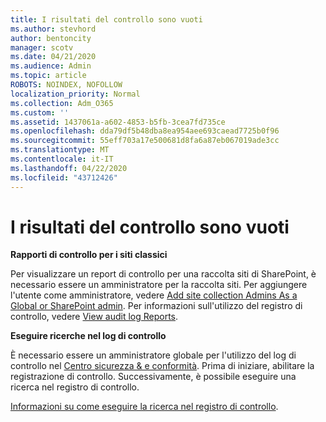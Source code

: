 ```yaml
---
title: I risultati del controllo sono vuoti
ms.author: stevhord
author: bentoncity
manager: scotv
ms.date: 04/21/2020
ms.audience: Admin
ms.topic: article
ROBOTS: NOINDEX, NOFOLLOW
localization_priority: Normal
ms.collection: Adm_O365
ms.custom: ''
ms.assetid: 1437061a-a602-4853-b5fb-3cea7fd735ce
ms.openlocfilehash: dda79df5b48dba8ea954aee693caead7725b0f96
ms.sourcegitcommit: 55eff703a17e500681d8fa6a87eb067019ade3cc
ms.translationtype: MT
ms.contentlocale: it-IT
ms.lasthandoff: 04/22/2020
ms.locfileid: "43712426"
---
```

# <a name="auditing-results-are-blank"></a>I risultati del controllo sono vuoti

 **Rapporti di controllo per i siti classici**
  
Per visualizzare un report di controllo per una raccolta siti di SharePoint, è necessario essere un amministratore per la raccolta siti. Per aggiungere l'utente come amministratore, vedere [Add site collection Admins As a Global or SharePoint admin](https://go.microsoft.com/fwlink/?linkid=869390). Per informazioni sull'utilizzo del registro di controllo, vedere [View audit log Reports](https://go.microsoft.com/fwlink/?linkid=395237). 
  
 **Eseguire ricerche nel log di controllo**
  
È necessario essere un amministratore globale per l'utilizzo del log di controllo nel [Centro sicurezza &amp; e conformità](https://protection.office.com). Prima di iniziare, abilitare la registrazione di controllo. Successivamente, è possibile eseguire una ricerca nel registro di controllo. 
  
[Informazioni su come eseguire la ricerca nel registro di controllo](https://go.microsoft.com/fwlink/?linkid=708432).
  

